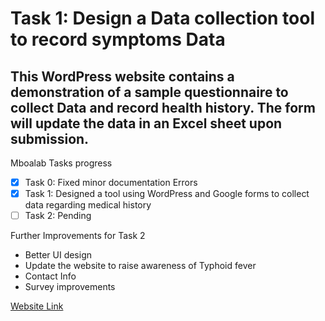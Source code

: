 # Task 1: Design a Data collection tool to record symptoms Data 

## This WordPress website contains a demonstration of a sample questionnaire to collect Data and record health history. The form will update the data in an Excel sheet upon submission.

Mboalab Tasks progress

- [x] Task 0: Fixed minor documentation Errors 
- [x] Task 1: Designed a tool using WordPress and Google forms to collect data regarding medical history
- [ ] Task 2: Pending

Further Improvements for Task 2

- Better UI design
- Update the website to raise awareness of Typhoid fever
- Contact Info
- Survey improvements


[Website Link](https://typhoidsurveillance.wordpress.com)
